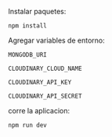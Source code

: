 Instalar paquetes: 

`npm install`

Agregar variables de entorno:

`MONGODB_URI`

`CLOUDINARY_CLOUD_NAME`

`CLOUDINARY_API_KEY`

`CLOUDINARY_API_SECRET`

corre la aplicacion: 

`npm run dev`